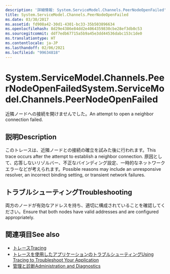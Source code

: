 ```yaml
---
description: '詳細情報: System.ServiceModel.Channels.PeerNodeOpenFailed'
title: System.ServiceModel.Channels.PeerNodeOpenFailed
ms.date: 03/30/2017
ms.assetid: fd908a42-30d1-4301-bc33-35b503896634
ms.openlocfilehash: 8d29e4386e84dd2e4064359830cbe28ef3db0c53
ms.sourcegitcommit: ddf7edb67715a5b9a45e3dd44536dabc153c1de0
ms.translationtype: HT
ms.contentlocale: ja-JP
ms.lasthandoff: 02/06/2021
ms.locfileid: "99634818"
---
```

# <a name="systemservicemodelchannelspeernodeopenfailed"></a><span data-ttu-id="e5efb-103">System.ServiceModel.Channels.PeerNodeOpenFailed</span><span class="sxs-lookup"><span data-stu-id="e5efb-103">System.ServiceModel.Channels.PeerNodeOpenFailed</span></span>

<span data-ttu-id="e5efb-104">近隣ノードへの接続を開けませんでした。</span><span class="sxs-lookup"><span data-stu-id="e5efb-104">An attempt to open a neighbor connection failed.</span></span>  
  
## <a name="description"></a><span data-ttu-id="e5efb-105">説明</span><span class="sxs-lookup"><span data-stu-id="e5efb-105">Description</span></span>  

 <span data-ttu-id="e5efb-106">このトレースは、近隣ノードとの接続の確立を試みた後に行われます。</span><span class="sxs-lookup"><span data-stu-id="e5efb-106">This trace occurs after the attempt to establish a neighbor connection.</span></span> <span data-ttu-id="e5efb-107">原因として、応答しないリゾルバー、不正なバインディング設定、一時的なネットワーク エラーなどが考えられます。</span><span class="sxs-lookup"><span data-stu-id="e5efb-107">Possible reasons may include an unresponsive resolver, an incorrect binding setting, or transient network failures.</span></span>  
  
## <a name="troubleshooting"></a><span data-ttu-id="e5efb-108">トラブルシューティング</span><span class="sxs-lookup"><span data-stu-id="e5efb-108">Troubleshooting</span></span>  

 <span data-ttu-id="e5efb-109">両方のノードが有効なアドレスを持ち、適切に構成されていることを確認してください。</span><span class="sxs-lookup"><span data-stu-id="e5efb-109">Ensure that both nodes have valid addresses and are configured appropriately.</span></span>  
  
## <a name="see-also"></a><span data-ttu-id="e5efb-110">関連項目</span><span class="sxs-lookup"><span data-stu-id="e5efb-110">See also</span></span>

- [<span data-ttu-id="e5efb-111">トレース</span><span class="sxs-lookup"><span data-stu-id="e5efb-111">Tracing</span></span>](index.md)
- [<span data-ttu-id="e5efb-112">トレースを使用したアプリケーションのトラブルシューティング</span><span class="sxs-lookup"><span data-stu-id="e5efb-112">Using Tracing to Troubleshoot Your Application</span></span>](using-tracing-to-troubleshoot-your-application.md)
- [<span data-ttu-id="e5efb-113">管理と診断</span><span class="sxs-lookup"><span data-stu-id="e5efb-113">Administration and Diagnostics</span></span>](../index.md)
